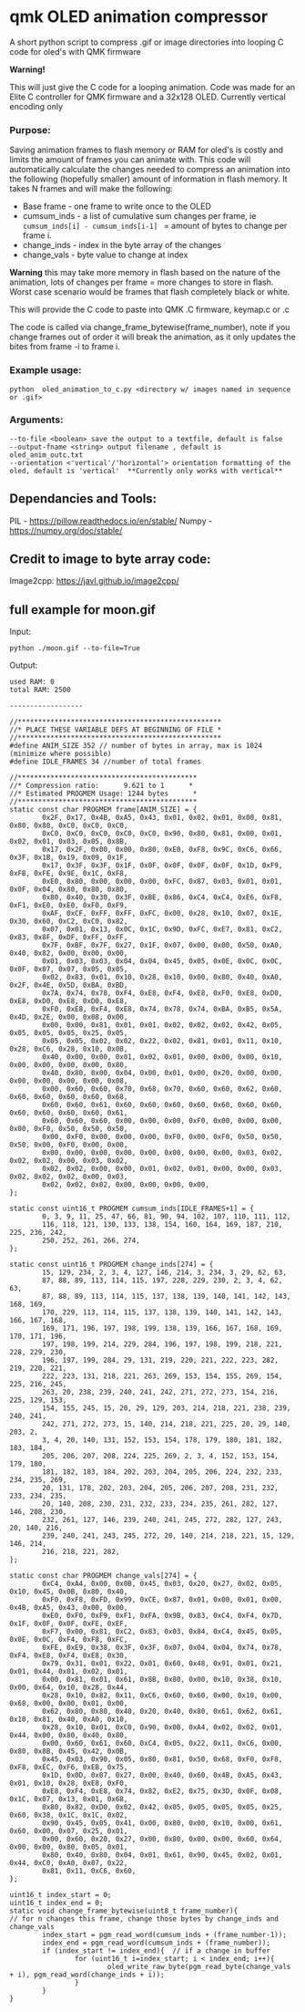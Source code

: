 # qmk OLED animation compressor
A short python script to compress .gif or image directories into looping C code for oled's with QMK firmware

**Warning!**

This will just give the C code for a looping animation. Code was made for an Elite C controller for QMK firmware and a 32x128 OLED. Currently vertical encoding only

### Purpose: 

Saving animation frames to flash memory or RAM for oled's is costly and limits the amount of frames you can animate with. This code will automatically calculate the changes needed to compress an animation into the following (hopefully smaller) amount of information in flash memory. It takes N frames and will make the following:

* Base frame -  one frame to write once to the OLED
* cumsum_inds - a list of cumulative sum changes per frame, ie ```cumsum_inds[i] - cumsum_inds[i-1] ``` = amount of bytes to change per frame i.
* change_inds - index in the byte array of the changes
* change_vals - byte value to change at index

**Warning** this may take more memory in flash based on the nature of the animation, lots of changes per frame = more changes to store in flash. Worst case scenario would be frames that flash completely black or white. 

This will provide the C code to paste into QMK .C firmware, keymap.c or <name of keyboard>.c
  
The code is called via change_frame_bytewise(frame_number), note if you change frames out of order it will break the animation, as it only updates the bites from frame -i to frame i.

### Example usage:  

```python  oled_animation_to_c.py <directory w/ images named in sequence or .gif>```

### Arguments:

```
--to-file <boolean> save the output to a textfile, default is false
--output-fname <string> output filename , default is oled_anim_outc.txt
--orientation <'vertical'/'horizontal'> orientation formatting of the oled, default is 'vertical'  **Currently only works with vertical**

```


## Dependancies and Tools:

PIL - https://pillow.readthedocs.io/en/stable/
Numpy - https://numpy.org/doc/stable/

## Credit to image to byte array code:

Image2cpp: https://javl.github.io/image2cpp/



## full example for moon.gif

Input:
```
python ./moon.gif --to-file=True
```
Output:
```
used RAM: 0
total RAM: 2500

------------------

//**************************************************
//* PLACE THESE VARIABLE DEFS AT BEGINNING OF FILE *
//**************************************************
#define ANIM_SIZE 352 // number of bytes in array, max is 1024 (minimize where possible)
#define IDLE_FRAMES 34 //number of total frames

//********************************************
//* Compression ratio:      9.621 to 1      *
//* Estimated PROGMEM Usage: 1244 bytes      *
//********************************************
static const char PROGMEM frame[ANIM_SIZE] = {
        0x2F, 0x17, 0x4B, 0xA5, 0x43, 0x01, 0x02, 0x01, 0x00, 0x81, 0x80, 0x80, 0xC0, 0xC0, 0xC0,
        0xC0, 0xC0, 0xC0, 0xC0, 0xC0, 0x90, 0x80, 0x81, 0x00, 0x01, 0x02, 0x01, 0x03, 0x05, 0x8B,
        0x17, 0x2F, 0x00, 0x00, 0x80, 0xE0, 0xF8, 0x9C, 0xC6, 0x66, 0x3F, 0x1B, 0x19, 0x09, 0x1F,
        0x17, 0x3F, 0x3F, 0x1F, 0x0F, 0x0F, 0x0F, 0x0F, 0x1D, 0xF9, 0xFB, 0xFE, 0x9E, 0x1C, 0xF8,
        0xE0, 0x80, 0x00, 0x00, 0x00, 0xFC, 0x87, 0x03, 0x01, 0x01, 0x0F, 0x04, 0x80, 0x80, 0x80,
        0x80, 0x40, 0x30, 0x3F, 0xBE, 0x86, 0xC4, 0xC4, 0xE6, 0xF8, 0xF1, 0xE0, 0xE0, 0xF0, 0xF9,
        0xAF, 0xCF, 0xFF, 0xFF, 0xFC, 0x00, 0x28, 0x10, 0x07, 0x1E, 0x30, 0x60, 0xC2, 0xC0, 0x82,
        0x07, 0x01, 0x13, 0x0C, 0x1C, 0x9D, 0xFC, 0xE7, 0x81, 0xC2, 0x83, 0x8F, 0xDF, 0xFF, 0xFF,
        0x7F, 0xBF, 0x7F, 0x27, 0x1F, 0x07, 0x00, 0x00, 0x50, 0xA0, 0x40, 0x82, 0x00, 0x00, 0x00,
        0x01, 0x03, 0x03, 0x04, 0x04, 0x45, 0x05, 0x0E, 0x0C, 0x0C, 0x0F, 0x07, 0x07, 0x05, 0x05,
        0x02, 0x83, 0x01, 0x10, 0x28, 0x10, 0x00, 0x80, 0x40, 0xA0, 0x2F, 0x4E, 0x5D, 0xBA, 0xBD,
        0x7A, 0x74, 0x78, 0xF4, 0xE8, 0xF4, 0xE8, 0xF0, 0xE8, 0xD0, 0xE8, 0xD0, 0xE8, 0xD0, 0xE8,
        0xF0, 0xE8, 0xF4, 0xE8, 0x74, 0x78, 0x74, 0xBA, 0xB5, 0x5A, 0x4D, 0x2E, 0x00, 0x08, 0x00,
        0x00, 0x00, 0x81, 0x01, 0x01, 0x02, 0x02, 0x02, 0x42, 0x05, 0x05, 0x05, 0x05, 0x25, 0x05,
        0x05, 0x05, 0x02, 0x02, 0x22, 0x02, 0x81, 0x01, 0x11, 0x10, 0x28, 0xC6, 0x28, 0x10, 0x08,
        0x40, 0x00, 0x00, 0x01, 0x02, 0x01, 0x00, 0x00, 0x00, 0x10, 0x00, 0x00, 0x00, 0x00, 0x80,
        0x40, 0x80, 0x00, 0x04, 0x00, 0x01, 0x00, 0x20, 0x00, 0x00, 0x00, 0x00, 0x00, 0x00, 0x08,
        0x00, 0x60, 0x60, 0x70, 0x68, 0x70, 0x60, 0x60, 0x62, 0x60, 0x60, 0x60, 0x60, 0x60, 0x68,
        0x60, 0x60, 0x61, 0x60, 0x60, 0x60, 0x60, 0x60, 0x60, 0x60, 0x60, 0x60, 0x60, 0x60, 0x61,
        0x60, 0x60, 0x60, 0x00, 0x00, 0x00, 0xF0, 0x00, 0x00, 0x00, 0x00, 0xF0, 0x50, 0x50, 0x50,
        0x00, 0xF0, 0x00, 0x00, 0x00, 0xF0, 0x00, 0xF0, 0x50, 0x50, 0x50, 0x00, 0xF0, 0x00, 0x00,
        0x00, 0x00, 0x00, 0x00, 0x00, 0x00, 0x00, 0x00, 0x03, 0x02, 0x02, 0x02, 0x00, 0x03, 0x02,
        0x02, 0x02, 0x00, 0x00, 0x01, 0x02, 0x01, 0x00, 0x00, 0x03, 0x02, 0x02, 0x02, 0x00, 0x03,
        0x02, 0x02, 0x02, 0x00, 0x00, 0x00, 0x00,
};

static const uint16_t PROGMEM cumsum_inds[IDLE_FRAMES+1] = {
        0, 3, 9, 11, 25, 47, 66, 81, 90, 94, 102, 107, 110, 111, 112,
        116, 118, 121, 130, 133, 138, 154, 160, 164, 169, 187, 210, 225, 236, 242,
        250, 252, 261, 266, 274,
};

static const uint16_t PROGMEM change_inds[274] = {
        15, 129, 234, 2, 3, 4, 127, 146, 214, 3, 234, 3, 29, 62, 63,
        87, 88, 89, 113, 114, 115, 197, 228, 229, 230, 2, 3, 4, 62, 63,
        87, 88, 89, 113, 114, 115, 137, 138, 139, 140, 141, 142, 143, 168, 169,
        170, 229, 113, 114, 115, 137, 138, 139, 140, 141, 142, 143, 166, 167, 168,
        169, 171, 196, 197, 198, 199, 138, 139, 166, 167, 168, 169, 170, 171, 196,
        197, 198, 199, 214, 229, 284, 196, 197, 198, 199, 218, 221, 228, 229, 230,
        196, 197, 199, 284, 29, 131, 219, 220, 221, 222, 223, 282, 219, 220, 221,
        222, 223, 131, 218, 221, 263, 269, 153, 154, 155, 269, 154, 225, 216, 245,
        263, 20, 238, 239, 240, 241, 242, 271, 272, 273, 154, 216, 225, 129, 153,
        154, 155, 245, 15, 20, 29, 129, 203, 214, 218, 221, 238, 239, 240, 241,
        242, 271, 272, 273, 15, 140, 214, 218, 221, 225, 20, 29, 140, 203, 2,
        3, 4, 20, 140, 131, 152, 153, 154, 178, 179, 180, 181, 182, 183, 184,
        205, 206, 207, 208, 224, 225, 269, 2, 3, 4, 152, 153, 154, 179, 180,
        181, 182, 183, 184, 202, 203, 204, 205, 206, 224, 232, 233, 234, 235, 269,
        20, 131, 178, 202, 203, 204, 205, 206, 207, 208, 231, 232, 233, 234, 235,
        20, 140, 208, 230, 231, 232, 233, 234, 235, 261, 282, 127, 146, 208, 230,
        232, 261, 127, 146, 239, 240, 241, 245, 272, 282, 127, 243, 20, 140, 216,
        239, 240, 241, 243, 245, 272, 20, 140, 214, 218, 221, 15, 129, 146, 214,
        216, 218, 221, 282,
};

static const char PROGMEM change_vals[274] = {
        0xC4, 0xA4, 0x00, 0x0B, 0x45, 0x03, 0x20, 0x27, 0x02, 0x05, 0x10, 0x45, 0x0B, 0x80, 0x40,
        0xF0, 0xF8, 0xFD, 0x99, 0xCE, 0x87, 0x01, 0x00, 0x01, 0x00, 0x4B, 0xA5, 0x43, 0x00, 0x00,
        0xE0, 0xF0, 0xF9, 0xF1, 0xFA, 0x9B, 0x83, 0xC4, 0xF4, 0x7D, 0x1F, 0x0F, 0x0F, 0xFE, 0xEF,
        0xF7, 0x00, 0x81, 0xC2, 0x83, 0x03, 0x84, 0xC4, 0x45, 0x05, 0x0E, 0x0C, 0xF4, 0xF8, 0xFC,
        0xFE, 0xE9, 0x38, 0x3F, 0x3F, 0x07, 0x04, 0x04, 0x74, 0x78, 0xF4, 0xE8, 0xF4, 0xE8, 0x30,
        0x79, 0x31, 0x01, 0x22, 0x01, 0x60, 0x48, 0x91, 0x01, 0x21, 0x01, 0x44, 0x01, 0x02, 0x01,
        0x00, 0x81, 0x01, 0x61, 0x8B, 0x80, 0x00, 0x10, 0x38, 0x10, 0x00, 0x64, 0x10, 0x28, 0x44,
        0x28, 0x10, 0x82, 0x11, 0xC6, 0x60, 0x60, 0x00, 0x10, 0x00, 0x68, 0x00, 0x00, 0x01, 0x00,
        0x62, 0x80, 0x80, 0x40, 0x20, 0x40, 0x80, 0x61, 0x62, 0x61, 0x10, 0x81, 0x40, 0xA0, 0x10,
        0x28, 0x10, 0x01, 0xC0, 0x90, 0x0B, 0xA4, 0x02, 0x02, 0x01, 0x44, 0x00, 0x80, 0x40, 0x80,
        0x00, 0x60, 0x61, 0x60, 0xC4, 0x05, 0x22, 0x11, 0xC6, 0x00, 0x80, 0x8B, 0x45, 0x42, 0x0B,
        0x45, 0x03, 0x90, 0x05, 0x80, 0x81, 0x50, 0x68, 0xF0, 0xF8, 0xF8, 0xEC, 0xF6, 0xEB, 0x75,
        0x1D, 0x0D, 0x07, 0x27, 0x00, 0x40, 0x60, 0x4B, 0xA5, 0x43, 0x01, 0x10, 0x28, 0xE8, 0xF0,
        0xE8, 0xF4, 0xE8, 0x74, 0x82, 0xE2, 0x75, 0x3D, 0x0F, 0x08, 0x1C, 0x07, 0x13, 0x01, 0x68,
        0x80, 0x82, 0xD0, 0x02, 0x42, 0x05, 0x05, 0x05, 0x05, 0x25, 0x60, 0x38, 0x1C, 0x1C, 0x02,
        0x90, 0x45, 0x05, 0x41, 0x00, 0x80, 0x00, 0x10, 0x00, 0x61, 0x60, 0x00, 0x07, 0x25, 0x01,
        0x00, 0x60, 0x20, 0x27, 0x00, 0x80, 0x00, 0x00, 0x60, 0x64, 0x00, 0x00, 0x80, 0x05, 0x01,
        0x80, 0x40, 0x80, 0x04, 0x01, 0x61, 0x90, 0x45, 0x02, 0x01, 0x44, 0xC0, 0xA0, 0x07, 0x22,
        0x81, 0x11, 0xC6, 0x60,
};

uint16_t index_start = 0;
uint16_t index_end = 0;
static void change_frame_bytewise(uint8_t frame_number){
// for n changes this frame, change those bytes by change_inds and change_vals
        index_start = pgm_read_word(cumsum_inds + (frame_number-1));
        index_end = pgm_read_word(cumsum_inds + (frame_number));
        if (index_start != index_end){  // if a change in buffer
                for (uint16_t i=index_start; i < index_end; i++){
                        oled_write_raw_byte(pgm_read_byte(change_vals + i), pgm_read_word(change_inds + i));
                }
        }
}


```


